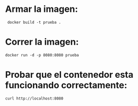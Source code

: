 # Armar la imagen:
```
 docker build -t prueba . 
```
# Correr la imagen: 
```
docker run -d -p 8080:8080 prueba 
```
# Probar que el contenedor esta funcionando correctamente:
```
curl http://localhost:8080
```
